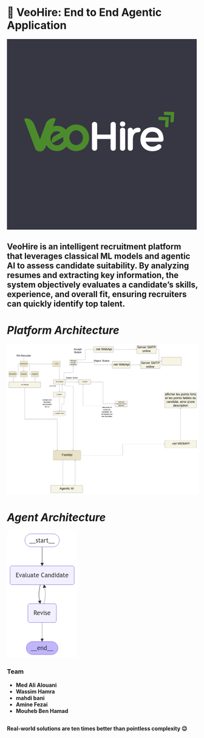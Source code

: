 # **🚀 VeoHire: End to End Agentic Application**

![file](VeoHire-fezai/assets/logo/Logo_Dark.png)


## VeoHire is an intelligent recruitment platform that leverages classical ML models and agentic AI to assess candidate suitability. By analyzing resumes and extracting key information, the system objectively evaluates a candidate’s skills, experience, and overall fit, ensuring recruiters can quickly identify top talent.


# ***Platform Architecture***

![file](paltform.png)

# ***Agent Architecture***

![file](graph.png)



### Team 
  * **Med Ali Alouani**
  * **Wassim Hamra**
  * **mahdi bani**
  * **Amine Fezai**
  * **Mouheb Ben Hamad**
##

**Real-world solutions are ten times better than pointless complexity 😉**

